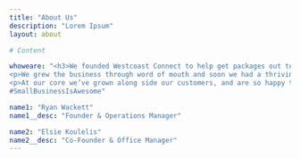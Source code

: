 ```yaml
---
title: "About Us"
description: "Lorem Ipsum"
layout: about

# Content

whoweare: "<h3>We founded Westcoast Connect to help get packages out to the Coast.</h3>
<p>We grew the business through word of mouth and soon we had a thriving operation helping deliver packages to all our friends in Ucluelet & Tofino</p>
<p>At our core we’ve grown along side our customers, and are so happy to be part of fabric of our West Coast communities. We go out of our way to help get everything delivered on time, do it with a smile and above all we are friendly.</p><p>Thanks so much for all your business and support!</p>
#SmallBusinessIsAwesome"

name1: "Ryan Wackett"
name1__desc: "Founder & Operations Manager"

name2: "Elsie Koulelis"
name2__desc: "Co-Founder & Office Manager"
---
```

